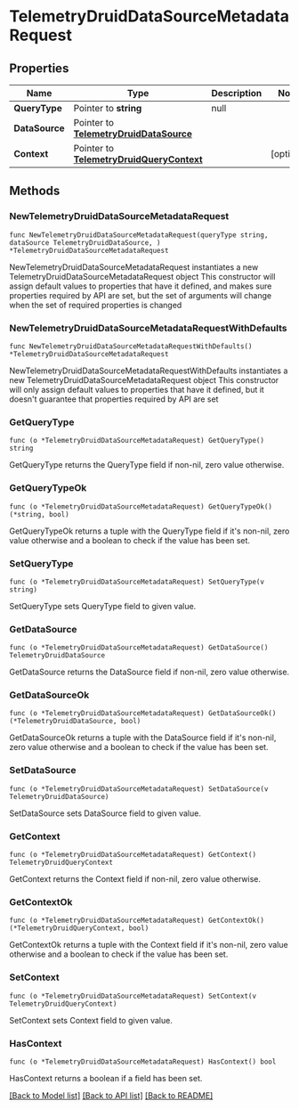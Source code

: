 # TelemetryDruidDataSourceMetadataRequest

## Properties

Name | Type | Description | Notes
------------ | ------------- | ------------- | -------------
**QueryType** | Pointer to **string** | null | 
**DataSource** | Pointer to [**TelemetryDruidDataSource**](telemetry.DruidDataSource.md) |  | 
**Context** | Pointer to [**TelemetryDruidQueryContext**](telemetry.DruidQueryContext.md) |  | [optional] 

## Methods

### NewTelemetryDruidDataSourceMetadataRequest

`func NewTelemetryDruidDataSourceMetadataRequest(queryType string, dataSource TelemetryDruidDataSource, ) *TelemetryDruidDataSourceMetadataRequest`

NewTelemetryDruidDataSourceMetadataRequest instantiates a new TelemetryDruidDataSourceMetadataRequest object
This constructor will assign default values to properties that have it defined,
and makes sure properties required by API are set, but the set of arguments
will change when the set of required properties is changed

### NewTelemetryDruidDataSourceMetadataRequestWithDefaults

`func NewTelemetryDruidDataSourceMetadataRequestWithDefaults() *TelemetryDruidDataSourceMetadataRequest`

NewTelemetryDruidDataSourceMetadataRequestWithDefaults instantiates a new TelemetryDruidDataSourceMetadataRequest object
This constructor will only assign default values to properties that have it defined,
but it doesn't guarantee that properties required by API are set

### GetQueryType

`func (o *TelemetryDruidDataSourceMetadataRequest) GetQueryType() string`

GetQueryType returns the QueryType field if non-nil, zero value otherwise.

### GetQueryTypeOk

`func (o *TelemetryDruidDataSourceMetadataRequest) GetQueryTypeOk() (*string, bool)`

GetQueryTypeOk returns a tuple with the QueryType field if it's non-nil, zero value otherwise
and a boolean to check if the value has been set.

### SetQueryType

`func (o *TelemetryDruidDataSourceMetadataRequest) SetQueryType(v string)`

SetQueryType sets QueryType field to given value.


### GetDataSource

`func (o *TelemetryDruidDataSourceMetadataRequest) GetDataSource() TelemetryDruidDataSource`

GetDataSource returns the DataSource field if non-nil, zero value otherwise.

### GetDataSourceOk

`func (o *TelemetryDruidDataSourceMetadataRequest) GetDataSourceOk() (*TelemetryDruidDataSource, bool)`

GetDataSourceOk returns a tuple with the DataSource field if it's non-nil, zero value otherwise
and a boolean to check if the value has been set.

### SetDataSource

`func (o *TelemetryDruidDataSourceMetadataRequest) SetDataSource(v TelemetryDruidDataSource)`

SetDataSource sets DataSource field to given value.


### GetContext

`func (o *TelemetryDruidDataSourceMetadataRequest) GetContext() TelemetryDruidQueryContext`

GetContext returns the Context field if non-nil, zero value otherwise.

### GetContextOk

`func (o *TelemetryDruidDataSourceMetadataRequest) GetContextOk() (*TelemetryDruidQueryContext, bool)`

GetContextOk returns a tuple with the Context field if it's non-nil, zero value otherwise
and a boolean to check if the value has been set.

### SetContext

`func (o *TelemetryDruidDataSourceMetadataRequest) SetContext(v TelemetryDruidQueryContext)`

SetContext sets Context field to given value.

### HasContext

`func (o *TelemetryDruidDataSourceMetadataRequest) HasContext() bool`

HasContext returns a boolean if a field has been set.


[[Back to Model list]](../README.md#documentation-for-models) [[Back to API list]](../README.md#documentation-for-api-endpoints) [[Back to README]](../README.md)


